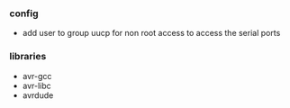 ### config

  - add user to group uucp for non root access to access the serial ports

### libraries

  - avr-gcc
  - avr-libc
  - avrdude
